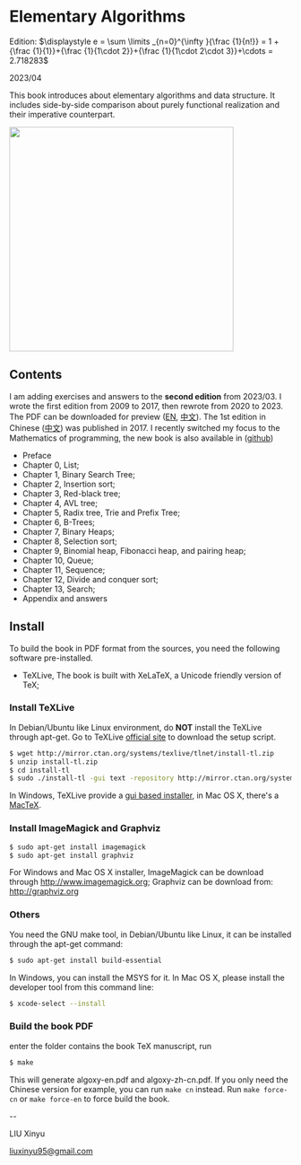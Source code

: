 Elementary Algorithms
====

Edition: $\displaystyle e = \sum \limits _{n=0}^{\infty }{\frac {1}{n!}} = 1 + {\frac {1}{1}}+{\frac {1}{1\cdot 2}}+{\frac {1}{1\cdot 2\cdot 3}}+\cdots = 2.718283$

2023/04

This book introduces about elementary algorithms and data structure. It includes side-by-side comparison about purely functional realization and their imperative counterpart.

<img src="https://user-images.githubusercontent.com/332938/95418499-442e4b00-096a-11eb-81b9-496020aa5f10.jpg" width="400">

Contents
--------

I am adding exercises and answers to the **second edition** from 2023/03. I wrote the first edition from 2009 to 2017, then rewrote from 2020 to 2023. The PDF can be downloaded for preview ([EN](https://github.com/liuxinyu95/AlgoXY/files/11259689/algoxy-en.pdf), [中文](https://github.com/liuxinyu95/AlgoXY/files/11259691/algoxy-zh-cn.pdf)). The 1st edition in Chinese ([中文](http://www.ituring.com.cn/book/1907)) was published in 2017. I recently switched my focus to the Mathematics of programming, the new book is also available in ([github](https://github.com/liuxinyu95/unplugged))


- Preface
- Chapter 0, List;
- Chapter 1, Binary Search Tree;
- Chapter 2, Insertion sort;
- Chapter 3, Red-black tree;
- Chapter 4, AVL tree;
- Chapter 5, Radix tree, Trie and Prefix Tree;
- Chapter 6, B-Trees;
- Chapter 7, Binary Heaps;
- Chapter 8, Selection sort;
- Chapter 9, Binomial heap, Fibonacci heap, and pairing heap;
- Chapter 10, Queue;
- Chapter 11, Sequence;
- Chapter 12, Divide and conquer sort;
- Chapter 13, Search;
- Appendix and answers

Install
--------

To build the book in PDF format from the sources, you need
the following software pre-installed.

- TeXLive, The book is built with XeLaTeX, a Unicode friendly version of TeX;

### Install TeXLive

In Debian/Ubuntu like Linux environment, do **NOT** install the TeXLive through apt-get. Go to TeXLive [official site](https://tug.org/texlive/) to download the setup script.

```bash
$ wget http://mirror.ctan.org/systems/texlive/tlnet/install-tl.zip
$ unzip install-tl.zip
$ cd install-tl
$ sudo ./install-tl -gui text -repository http://mirror.ctan.org/systems/texlive/tlnet
```

In Windows, TeXLive provide a [gui based installer](https://tug.org/texlive/), in Mac OS X, there's a [MacTeX](https://www.tug.org/mactex/).

### Install ImageMagick and Graphviz

```bash
$ sudo apt-get install imagemagick
$ sudo apt-get install graphviz
```

For Windows and Mac OS X installer, ImageMagick can be download through http://www.imagemagick.org; Graphviz can be download from: http://graphviz.org

### Others

You need the GNU make tool, in Debian/Ubuntu like Linux, it can be installed through the apt-get command:

```bash
$ sudo apt-get install build-essential
```

In Windows, you can install the MSYS for it. In Mac OS X, please install the developer tool from this command line:

```bash
$ xcode-select --install
```

### Build the book PDF

enter the folder contains the book TeX manuscript, run

```bash
$ make
```

This will generate algoxy-en.pdf and algoxy-zh-cn.pdf. If you only need the Chinese version for example, you can run `make cn` instead. Run `make force-cn` or `make force-en` to force build the book.

--

LIU Xinyu

liuxinyu95@gmail.com
